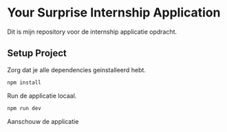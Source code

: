 # Your Surprise Internship Application

Dit is mijn repository voor de internship applicatie opdracht.

## Setup Project

Zorg dat je alle dependencies geinstalleerd hebt.
```bash
npm install
```

Run de applicatie locaal.
```bash
npm run dev
```

Aanschouw de applicatie